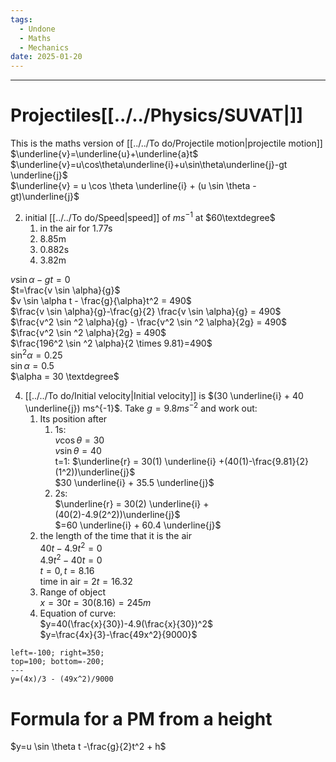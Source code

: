```yaml
---
tags:
  - Undone
  - Maths
  - Mechanics
date: 2025-01-20
---
```

---  
# Projectiles[[../../Physics/SUVAT|]]  
This is the maths version of [[../../To do/Projectile motion|projectile motion]]  
$\underline{v}=\underline{u}+\underline{a}t$  
$\underline{v}=u\cos\theta\underline{i}+u\sin\theta\underline{j}-gt \underline{j}$  
$\underline{v} = u \cos \theta \underline{i} + (u \sin \theta - gt)\underline{j}$  
  
2. initial [[../../To do/Speed|speed]] of $ms^{-1}$ at $60\textdegree$  
	1. in the air for 1.77s  
	2. 8.85m  
	3. 0.882s  
	4. 3.82m  
  
$v\sin \alpha -gt = 0$  
$t=\frac{v \sin \alpha}{g}$  
$v \sin \alpha t - \frac{g}{\alpha}t^2 = 490$  
$\frac{v \sin \alpha}{g}-\frac{g}{2} \frac{v \sin \alpha}{g} = 490$  
$\frac{v^2 \sin ^2 \alpha}{g} - \frac{v^2 \sin ^2 \alpha}{2g} = 490$  
$\frac{v^2 \sin ^2 \alpha}{2g} = 490$  
$\frac{196^2 \sin ^2 \alpha}{2 \times 9.81}=490$  
$\sin ^2 \alpha = 0.25$  
$\sin \alpha = 0.5$  
$\alpha = 30 \textdegree$  
  
4. [[../../To do/Initial velocity|Initial velocity]] is $(30 \underline{i} + 40 \underline{j}) ms^{-1}$. Take $g=9.8 ms^{-2}$ and work out:  
	1. Its position after  
		1. 1s:  
		$v \cos \theta = 30$  
		$v \sin \theta = 40$  
		t=1: $\underline{r} = 30(1) \underline{i} +(40(1)-\frac{9.81}{2}(1^2))\underline{j}$  
		$30 \underline{i} + 35.5 \underline{j}$  
		2. 2s:  
		$\underline{r} = 30(2) \underline{i} + (40(2)-4.9(2^2))\underline{j}$  
		$=60 \underline{i} + 60.4 \underline{j}$  
	2. the length of the time that it is the air  
	$40t-4.9t^2=0$  
	$4.9t^2-40t=0$  
	$t=0, t=8.16$  
	time in air = $2t=16.32$  
	3. Range of object  
	$x=30t=30(8.16)=245m$  
	4. Equation of curve:  
	$y=40(\frac{x}{30})-4.9(\frac{x}{30})^2$  
	$y=\frac{4x}{3}-\frac{49x^2}{9000}$  
  
```desmos-graph  
left=-100; right=350;  
top=100; bottom=-200;  
---  
y=(4x)/3 - (49x^2)/9000  
```  
  
# Formula for a PM from a height  
$y=u \sin \theta t -\frac{g}{2}t^2 + h$  
  
